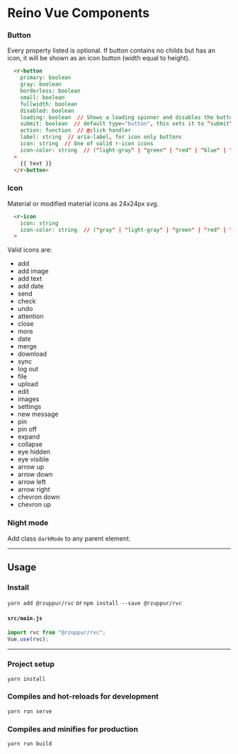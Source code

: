 # Reino Vue Components

### Button
Every property listed is optional. If button contains no childs but has an icon, it will be shown as an icon button (width equal to height).
```html
  <r-button
    primary: boolean
    gray: boolean 
    borderless: boolean
    small: boolean
    fullwidth: boolean
    disabled: boolean
    loading: boolean  // Shows a loading spinner and disables the button
    submit: boolean  // default type="button", this sets it to "submit" (for forms)
    action: function  // @click handler
    label: string  // aria-label, for icon only buttons
    icon: string  // One of valid r-icon icons
    icon-color: string  // ("light-gray" | "green" | "red" | "blue" | "white")
  >
    {{ text }}
  </r-button>
```
    
### Icon
Material or modified material icons as 24x24px svg.
```html
  <r-icon
    icon: string
    icon-color: string  // ("gray" | "light-gray" | "green" | "red" | "blue" | "white")
  >
```

Valid icons are:
- add
- add image
- add text
- add date
- send
- check
- undo
- attention
- close
- more
- date
- merge
- download
- sync
- log out
- file
- upload
- edit
- images
- settings
- new message
- pin
- pin off
- expand
- collapse
- eye hidden
- eye visible
- arrow up
- arrow down
- arrow left
- arrow right
- chevron down
- chevron up

### Night mode
Add class `darkMode` to any parent element.

___

## Usage

### Install 
`yarn add @rzuppur/rvc` or `npm install --save @rzuppur/rvc`

#### **`src/main.js`**
```javascript
import rvc from "@rzuppur/rvc";
Vue.use(rvc);
```

___

### Project setup
```
yarn install
```

### Compiles and hot-reloads for development
```
yarn run serve
```

### Compiles and minifies for production
```
yarn run build
```
